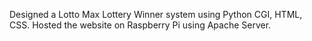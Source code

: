 Designed a Lotto Max Lottery Winner system using Python CGI, HTML, CSS. Hosted the website on Raspberry Pi using Apache Server.
